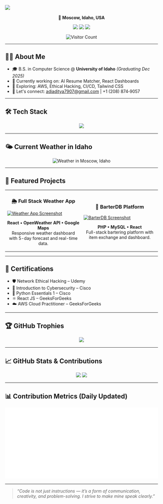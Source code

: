 <!-- Header Banner -->
<img src="https://capsule-render.vercel.app/api?type=waving&color=gradient&height=200&section=header&text=Hey%20There!%20👋%20I'm%20Lalith%20Aditya&fontSize=30&fontAlignY=40&desc=Welcome%20to%20my%20GitHub%20Profile!&descAlignY=55&descAlign=50" />

<!-- Social Links -->
<p align="center">
  📍 <strong>Moscow, Idaho, USA</strong>  
</p>

<p align="center">
  <a href="https://nightyelf2403.github.io/Portfolio/"><img src="https://img.shields.io/badge/PORTFOLIO-Website-blue?style=for-the-badge&logo=About.me&logoColor=white"/></a>
  <a href="https://www.linkedin.com/in/lalith-aditya-chunduri-76573421a/"><img src="https://img.shields.io/badge/LinkedIn-0077B5?style=for-the-badge&logo=linkedin&logoColor=white"/></a>
  <a href="https://github.com/Nightyelf2403"><img src="https://img.shields.io/badge/GitHub-181717?style=for-the-badge&logo=github&logoColor=white"/></a>
</p>

<p align="center">
  <img src="https://komarev.com/ghpvc/?username=Nightyelf2403&label=Profile+Views&color=blue" alt="Visitor Count" />
</p>

---

## 👨‍💻 About Me

- 🎓 B.S. in Computer Science @ **University of Idaho** *(Graduating Dec 2025)*
- 🔭 Currently working on: AI Resume Matcher, React Dashboards  
- 🌱 Exploring: AWS, Ethical Hacking, CI/CD, Tailwind CSS  
- 💬 Let's connect: adiaditya7907@gmail.com | +1 (208) 874‑9057  

---

## 🛠️ Tech Stack

<p align="center">
  <img src="https://skillicons.dev/icons?i=js,ts,react,vue,html,css,bootstrap,sass,nodejs,express,mongodb,mysql,python,php,django,c,cpp,git,github,unity,aws" />
</p>

---

## 🌤️ Current Weather in Idaho

<p align="center">
  <img src="https://wttr.in/Moscow,Idaho?format=3" alt="Weather in Moscow, Idaho" />

</p>

---

## 🚀 Featured Projects

<table>
  <tr>
    <td width="50%">
      <h3 align="center">🌦️ Full Stack Weather App</h3>
      <a href="https://github.com/Nightyelf2403/WeatherApp">
        <img src="https://github.com/Nightyelf2403/WeatherApp/raw/main/preview.png" alt="Weather App Screenshot" width="100%" />
      </a>
      <p align="center">
        <b>React • OpenWeather API • Google Maps</b><br/>
        Responsive weather dashboard with 5-day forecast and real-time data.
      </p>
    </td>
    <td width="50%">
      <h3 align="center">🔁 BarterDB Platform</h3>
      <a href="https://github.com/Nightyelf2403/BarterDB">
        <img src="https://github.com/Nightyelf2403/BarterDB/raw/main/preview.png" alt="BarterDB Screenshot" width="100%" />
      </a>
      <p align="center">
        <b>PHP • MySQL • React</b><br/>
        Full-stack bartering platform with item exchange and dashboard.
      </p>
    </td>
  </tr>
</table>

---

## 🏅 Certifications

- 🛡️ Network Ethical Hacking – Udemy  
- 🔐 Introduction to Cybersecurity – Cisco  
- 🐍 Python Essentials 1 – Cisco  
- ⚛️ React JS – GeeksForGeeks  
- ☁️ AWS Cloud Practitioner – GeeksForGeeks  

---

## 🏆 GitHub Trophies

<p align="center">
  <img src="https://github-profile-trophy.vercel.app/?username=Nightyelf2403&theme=radical&no-frame=true&margin-w=10&row=1" />
</p>

---

## 📈 GitHub Stats & Contributions

<p align="center">
  <img src="https://github-readme-stats.vercel.app/api?username=Nightyelf2403&show_icons=true&theme=tokyonight" height="180" />
  <img src="https://streak-stats.demolab.com?user=Nightyelf2403&theme=tokyonight&date_format=M%20j%5B%2C%20Y%5D" height="180" />
</p>

---

## 📊 Contribution Metrics (Daily Updated)

<p align="center">
  <img src="https://raw.githubusercontent.com/Nightyelf2403/Nightyelf2403/main/github-metrics.svg" alt="GitHub Metrics" />
</p>

---

> _“Code is not just instructions — it’s a form of communication, creativity, and problem-solving. I strive to make mine speak clearly.”_
